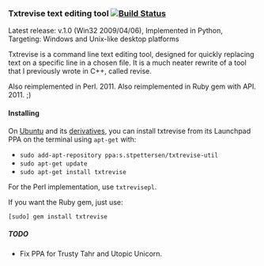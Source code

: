 ### Txtrevise text editing tool [![Build Status](https://travis-ci.org/stpettersens/txtrevise.png?branch=master)](https://travis-ci.org/stpettersens/txtrevise)

Latest release: v.1.0 (Win32 2009/04/06), Implemented in Python, Targeting: Windows and Unix-like desktop platforms

Txtrevise is a command line text editing tool, designed for quickly replacing text on a specific line in a chosen file. 
It is a much neater rewrite of a tool that I previously wrote in C++, called revise.

Also reimplemented in Perl. 2011.
Also reimplemented in Ruby gem with API. 2011. ;)

#### Installing

On [Ubuntu](http://www.ubuntu.com) and its [derivatives](http://en.wikipedia.org/wiki/List_of_Linux_distributions#Ubuntu-based), you can install txtrevise from its Launchpad PPA on the terminal using `apt-get` with:

* `sudo add-apt-repository ppa:s.stpettersen/txtrevise-util`
* `sudo apt-get update`
* `sudo apt-get install txtrevise`

For the Perl implementation, use `txtrevisepl`.

If you want the Ruby gem, just use:

`[sudo] gem install txtrevise`

##### TODO

* Fix PPA for Trusty Tahr and Utopic Unicorn.
